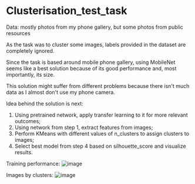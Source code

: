 # Clusterisation_test_task

Data: mostly photos from my phone gallery, but some photos from public resources

As the task was to cluster some images, labels provided in the dataset are completely ignored.

Since the task is based around mobile phone gallery, using MobileNet seems like a best solution because of its good performance and, most importantly, its size. 

This solution might suffer from different problems because there isn't much data as I almost don't use my phone camera. 

Idea behind the solution is next:
1. Using pretrained network, apply transfer learning to it for more relevant outcomes;
2. Using network from step 1, extract features from images;
3. Perform KMeans with different values of n_clusters to assign clusters to images;
4. Select best model from step 4 based on silhouette_score and visualize results.

Training performance:
![image](https://user-images.githubusercontent.com/25502260/127489271-bdec53e7-f18e-45b9-9e01-09f973904d0d.png)

Images by clusters:
![image](https://user-images.githubusercontent.com/25502260/127489138-6b4171eb-7e2f-4b87-b83b-10e5b2e44cac.png)

